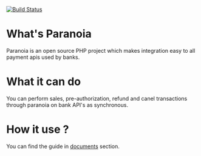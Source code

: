 [![Build Status](https://travis-ci.org/paranoiaproject/paranoia.svg?branch=master)](https://travis-ci.org/paranoiaproject/paranoia)

# What's Paranoia
Paranoia is an open source PHP project which makes integration easy to all payment apis used by banks.

# What it can do 
You can perform sales, pre-authorization, refund and canel transactions through paranoia on bank API's as synchronous.

# How it use ?
You can find the guide in [documents](/docs/index.md) section.
